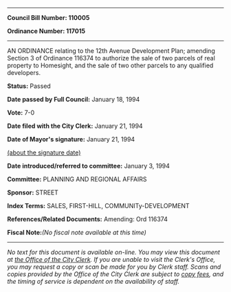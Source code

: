

********

**Council Bill Number: 110005**
   
**Ordinance Number: 117015**
********

 AN ORDINANCE relating to the 12th Avenue Development Plan; amending Section 3 of Ordinance 116374 to authorize the sale of two parcels of real property to Homesight, and the sale of two other parcels to any qualified developers.

**Status:** Passed
   
**Date passed by Full Council:** January 18, 1994
   
**Vote:** 7-0
   
**Date filed with the City Clerk:** January 21, 1994
   
**Date of Mayor's signature:** January 21, 1994
   
[(about the signature date)](/~public/approvaldate.htm)
   
   
   
**Date introduced/referred to committee:** January 3, 1994
   
**Committee:** PLANNING AND REGIONAL AFFAIRS
   
**Sponsor:** STREET
   
   
**Index Terms:** SALES, FIRST-HILL, COMMUNITy-DEVELOPMENT

**References/Related Documents:** Amending: Ord 116374

**Fiscal Note:**_(No fiscal note available at this time)_
********

_No text for this document is available on-line. You may view this document at [the Office of the City Clerk](http://www.seattle.gov/leg/clerk/contactUs.htm). If you are unable to visit the Clerk's Office, you may request a copy or scan be made for you by Clerk staff. Scans and copies provided by the Office of the City Clerk are subject to [copy fees](http://clerk.seattle.gov/~public/clerkfees.htm), and the timing of service is dependent on the availability of staff._

